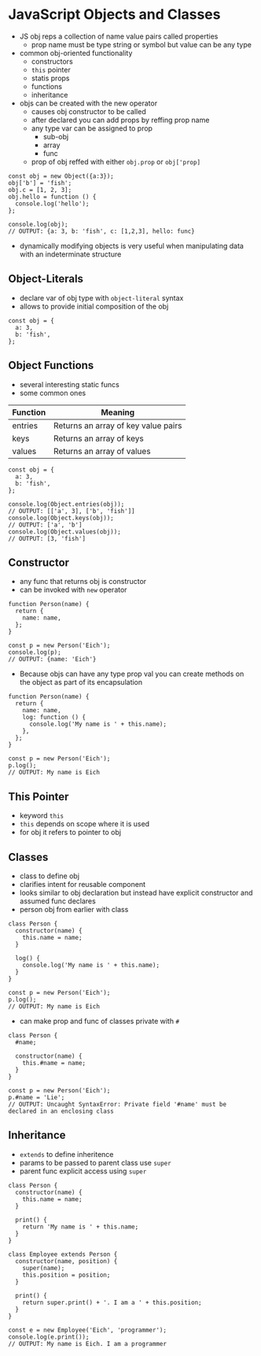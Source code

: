 # JavaScript Objects and Classes
- JS obj reps a collection of name value pairs called properties
    - prop name must be type string or symbol but value can be any type
- common obj-oriented functionality
    - constructors
    - `this` pointer
    - statis props
    - functions
    - inheritance
- objs can be created with the new operator
    - causes obj constructor to be called
    - after declared you can add props by reffing prop name
    - any type var can be assigned to prop
        - sub-obj
        - array
        - func
    - prop of obj reffed with either `obj.prop` or `obj['prop]`
```
const obj = new Object({a:3});
obj['b'] = 'fish';
obj.c = [1, 2, 3];
obj.hello = function () {
  console.log('hello');
};

console.log(obj);
// OUTPUT: {a: 3, b: 'fish', c: [1,2,3], hello: func}
```
- dynamically modifying objects is very useful when manipulating data with an indeterminate structure

## Object-Literals
- declare var of obj type with `object-literal` syntax
- allows to provide initial composition of the obj
```
const obj = {
  a: 3,
  b: 'fish',
};
```

## Object Functions
- several interesting static funcs
- some common ones

| Function | Meaning                             |
| -------- | ----------------------------------- |
| entries  | Returns an array of key value pairs |
| keys     | Returns an array of keys            |
| values   | Returns an array of values          |
```
const obj = {
  a: 3,
  b: 'fish',
};

console.log(Object.entries(obj));
// OUTPUT: [['a', 3], ['b', 'fish']]
console.log(Object.keys(obj));
// OUTPUT: ['a', 'b']
console.log(Object.values(obj));
// OUTPUT: [3, 'fish']
```

## Constructor
- any func that returns obj is constructor
- can be invoked with `new` operator
```
function Person(name) {
  return {
    name: name,
  };
}

const p = new Person('Eich');
console.log(p);
// OUTPUT: {name: 'Eich'}
```
- Because objs can have any type prop val you can create methods on the object as part of its encapsulation
```
function Person(name) {
  return {
    name: name,
    log: function () {
      console.log('My name is ' + this.name);
    },
  };
}

const p = new Person('Eich');
p.log();
// OUTPUT: My name is Eich
```

## This Pointer
- keyword `this`
- `this` depends on scope where it is used
- for obj it refers to pointer to obj

## Classes
- class to define obj
- clarifies intent for reusable component
- looks similar to obj declaration but instead have explicit constructor and assumed func declares
- person obj from earlier with class
```
class Person {
  constructor(name) {
    this.name = name;
  }

  log() {
    console.log('My name is ' + this.name);
  }
}

const p = new Person('Eich');
p.log();
// OUTPUT: My name is Eich
```
- can make prop and func of classes private with `#`
```
class Person {
  #name;

  constructor(name) {
    this.#name = name;
  }
}

const p = new Person('Eich');
p.#name = 'Lie';
// OUTPUT: Uncaught SyntaxError: Private field '#name' must be declared in an enclosing class
```

## Inheritance
- `extends` to define inheritence
- params to be passed to parent class use `super`
- parent func explicit access using `super`
```
class Person {
  constructor(name) {
    this.name = name;
  }

  print() {
    return 'My name is ' + this.name;
  }
}

class Employee extends Person {
  constructor(name, position) {
    super(name);
    this.position = position;
  }

  print() {
    return super.print() + '. I am a ' + this.position;
  }
}

const e = new Employee('Eich', 'programmer');
console.log(e.print());
// OUTPUT: My name is Eich. I am a programmer
```
